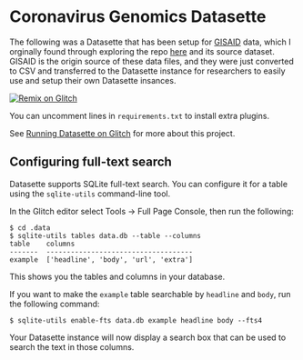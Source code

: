 # Coronavirus Genomics Datasette

The following was a Datasette that has been setup for [GISAID](https://www.gisaid.org/epiflu-applications/next-hcov-19-app/) data, which I orginally found through exploring the repo [here](https://github.com/nextstrain/ncov) and its source dataset. GISAID is the origin source of these data files, and they were just converted to CSV and transferred to the Datasette instance for researchers to easily use and setup their own Datasette insances.

[![Remix on Glitch](https://cdn.glitch.com/2703baf2-b643-4da7-ab91-7ee2a2d00b5b%2Fremix-button.svg)](https://glitch.com/edit/#!/remix/datasette-csvs)

You can uncomment lines in `requirements.txt` to install extra plugins.

See [Running Datasette on Glitch](https://simonwillison.net/2019/Apr/23/datasette-glitch/) for more about this project.

## Configuring full-text search

Datasette supports SQLite full-text search. You can configure it for a table using the `sqlite-utils` command-line tool.

In the Glitch editor select Tools -> Full Page Console, then run the following:

    $ cd .data
    $ sqlite-utils tables data.db --table --columns
    table    columns
    -------  ------------------------------------
    example  ['headline', 'body', 'url', 'extra']

This shows you the tables and columns in your database.

If you want to make the `example` table searchable by `headline` and `body`, run the following command:

    $ sqlite-utils enable-fts data.db example headline body --fts4

Your Datasette instance will now display a search box that can be used to search the text in those columns.
